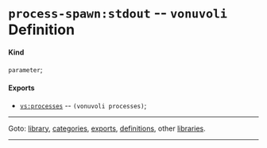 

<a id='definition__vonuvoli__process-spawn_3a_stdout'></a>

# `process-spawn:stdout` -- `vonuvoli` Definition


<a id='definition__vonuvoli__process-spawn_3a_stdout__kind'></a>

#### Kind

`parameter`;


<a id='definition__vonuvoli__process-spawn_3a_stdout__exports'></a>

#### Exports

 * [`vs:processes`](../../vonuvoli/exports/vs_3a_processes.md#export__vonuvoli__vs_3a_processes) -- `(vonuvoli processes)`;

----

Goto: [library](../../vonuvoli/_index.md#library__vonuvoli), [categories](../../vonuvoli/categories/_index.md#toc__vonuvoli__categories), [exports](../../vonuvoli/exports/_index.md#toc__vonuvoli__exports), [definitions](../../vonuvoli/definitions/_index.md#toc__vonuvoli__definitions), other [libraries](../../_libraries.md#toc__libraries).

----

